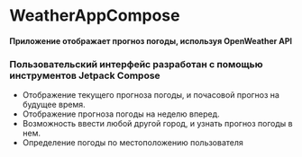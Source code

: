# WeatherAppCompose

#### Приложение отображает прогноз погоды, используя OpenWeather API 

### Пользовательский интерфейс разработан с помощью инструментов Jetpack Compose 


* Отображение текущего прогноза погоды, и почасовой прогноз на будущее время. 
* Отображение прогноза погоды на неделю вперед. 
* Возможность ввести любой другой город, и узнать прогноз погоды в нем. 
* Определение погоды по местоположению пользователя 

